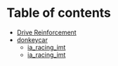 # Table of contents

* [Drive Reinforcement](README.md)
* [donkeycar](donkeycar/README.md)
  * [ia\_racing\_imt](donkeycar/donkeycar/README.md)
  * [ia\_racing\_imt](donkeycar/mycar/README.md)
